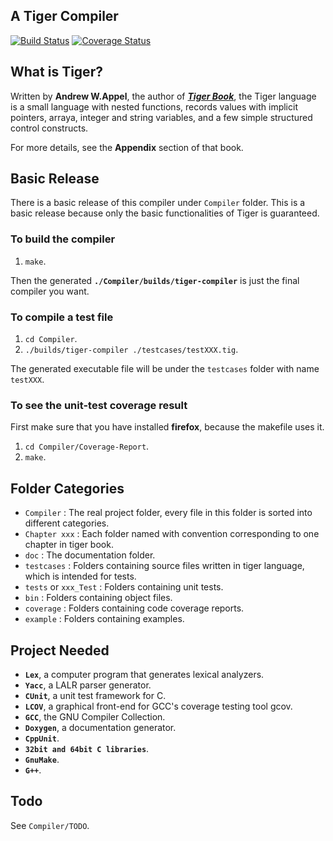 A Tiger Compiler
----------------
[![Build Status](https://travis-ci.org/lgxZJ/Tiger-Compiler.svg?branch=master)](https://travis-ci.org/lgxZJ/Tiger-Compiler) [![Coverage Status](https://coveralls.io/repos/github/lgxZJ/Tiger-Compiler/badge.svg?branch=master)](https://coveralls.io/github/lgxZJ/Tiger-Compiler?branch=master)


## What is Tiger?
Written by **Andrew W.Appel**, the author of [***Tiger Book***][tiger-book], the Tiger language is a small language with nested functions, records values with implicit pointers, arraya, integer and string variables, and a few simple structured control constructs.

For more details, see the **Appendix** section of that book.

## Basic Release
There is a basic release of this compiler under `Compiler` folder. This is a basic release because only the basic functionalities of Tiger is guaranteed.

### To build the compiler
1.  `make`.

Then the generated **`./Compiler/builds/tiger-compiler`** is just the final compiler you want.

### To compile a test file
1.  `cd Compiler`.
2.  `./builds/tiger-compiler ./testcases/testXXX.tig`.

The generated executable file will be under the `testcases` folder with name `testXXX`.

### To see the unit-test coverage result
First make sure that you have installed **firefox**, because the makefile uses it.

1.  `cd Compiler/Coverage-Report`.
2.  `make`.


## Folder Categories
*	`Compiler` : The real project folder, every file in this folder is sorted into different categories.
*	`Chapter xxx` : Each folder named with convention corresponding to one chapter in tiger book.
*	`doc` : The documentation folder.
*	`testcases` : Folders containing source files written in tiger language, which is intended for tests.
*	`tests` or `xxx_Test` : Folders containing unit tests.
*	`bin` : Folders containing object files.
*	`coverage` : Folders containing code coverage reports.
*	`example` : Folders containing examples.


## Project Needed
*	**`Lex`**, a computer program that generates lexical analyzers.
*	**`Yacc`**, a LALR parser generator.
*	**`CUnit`**, a unit test framework for C.
*	**`LCOV`**,  a graphical front-end for GCC's coverage testing tool gcov.
*	**`GCC`**, the GNU Compiler Collection.
*	**`Doxygen`**, a documentation generator.
* **`CppUnit`**.
* **`32bit and 64bit C libraries`**.
* **`GnuMake`**.
* **`G++`**.

## Todo
See `Compiler/TODO`.


[tiger-book]:		http://www.amazon.com/Modern-Compiler-Implementation-Basic-Techniques/dp/0521583896
[build-status-img]:	https://travis-ci.org/lgxZJ/Tiger-Compiler.svg?branch=master

